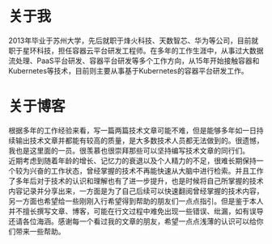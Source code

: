 # 关于我

2013年毕业于苏州大学，先后就职于烽火科技、天数智芯、华为等公司，目前就职于星环科技，担任容器云平台研发工程师。在多年的工作生涯中，从事过大数据流处理、PaaS平台研发、容器平台研发等多个工作方向，从15年开始接触容器和Kubernetes等技术，目前则主要从事基于Kubernetes的容器平台研发工作。    

# 关于博客

根据多年的工作经验来看，写一篇两篇技术文章可能不难，但是能够多年如一日持续输出技术文章并都能有较高的质量，是大多数技术人员都无法做到的。很遗憾，我也是这里面的一员。很羡慕也很崇拜那些可以坚持编写技术文章的同行们。    
近期考虑到随着年龄的增长、记忆力的衰退以及个人精力的不足，很难长期保持一个较为兴奋的工作状态，曾经掌握的技术不再能快速从大脑中进行检索。并且工作了多年后对于技术的认识和理解也有了进一步提升，也是时候将自己所掌握的技术内容记录并分享出来，一方面是为了自己后续可以快速翻阅曾经掌握的技术内容，另一方面也希望给一些刚刚入行希望得到帮助的朋友们一点点指引。但是鉴于本人并不擅长撰写文章、博客，可能在行文过程中难免出现一些错误、纰漏，如有误导还请各位海涵。感谢每一个看过我的文章的朋友，希望一点点浅薄的认识可以给你们带来一些帮助。
